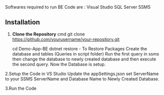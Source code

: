 Softwares required to run BE Code are : 
Visual Studio
SQL Server
SSMS

## Installation
1. **Clone the Repository**
   cmd
   git clone https://github.com/yourusername/your-repository.git

   cd Demo-App-BE
   dotnet restore - To Restore Packages
   Create the database and tables (Queries in script folder)
   Run the first query in ssms then change the database to newly created database and then execute the second query.
   Now the Database is setup.

2.Setup the Code in VS Studio
Update the appSettings.json set ServerName to your SSMS ServerName and Database Name to Newly Created Database.

3.Run the Code
